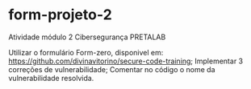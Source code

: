 # form-projeto-2
Atividade módulo 2 Cibersegurança PRETALAB

Utilizar o formulário Form-zero, disponivel em: https://github.com/divinavitorino/secure-code-training;
Implementar 3 correções de vulnerabilidade;
Comentar no código o nome da vulnerabilidade resolvida.
